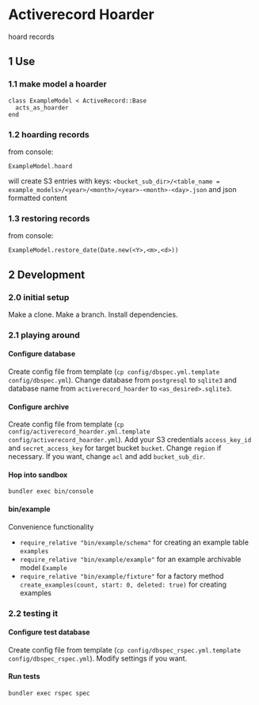 # Activerecord Hoarder

hoard records

## 1 Use

### 1.1 make model a hoarder
```
class ExampleModel < ActiveRecord::Base
  acts_as_hoarder
end
```

### 1.2  hoarding records
from console:
```
ExampleModel.hoard
```
will create S3 entries with keys: `<bucket_sub_dir>/<table_name = example_models>/<year>/<month>/<year>-<month>-<day>.json` and json formatted content

### 1.3 restoring records
from console:
```
ExampleModel.restore_date(Date.new(<Y>,<m>,<d>))
```

## 2 Development

### 2.0 initial setup

Make a clone. Make a branch. Install dependencies.

### 2.1 playing around

#### Configure database

Create config file from template (`cp config/dbspec.yml.template config/dbspec.yml`). Change database from `postgresql` to `sqlite3` and database name from `activerecord_hoarder` to `<as_desired>.sqlite3`.

#### Configure archive

Create config file from template (`cp config/activerecord_hoarder.yml.template config/activerecord_hoarder.yml`). Add your S3 credentials `access_key_id` and `secret_access_key` for target bucket `bucket`. Change `region` if necessary. If you want, change `acl` and add `bucket_sub_dir`.

#### Hop into sandbox
```
bundler exec bin/console
```

#### bin/example
Convenience functionality
- `require_relative "bin/example/schema"` for creating an example table `examples`
- `require_relative "bin/example/example"` for an example archivable model `Example`
- `require_relative "bin/example/fixture"` for a factory method `create_examples(count, start: 0, deleted: true)` for creating examples

### 2.2 testing it

#### Configure test database
Create config file from template (`cp config/dbspec_rspec.yml.template config/dbspec_rspec.yml`). Modify settings if you want.

#### Run tests
```
bundler exec rspec spec
```
